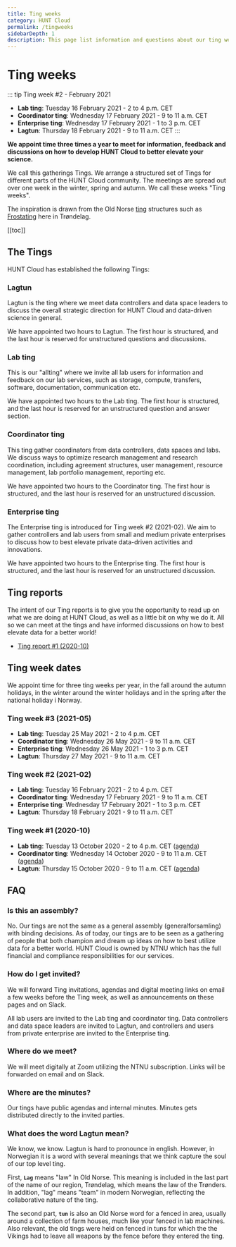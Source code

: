 ```yaml
---
title: Ting weeks
category: HUNT Cloud
permalink: /tingweeks
sidebarDepth: 1
description: This page list information and questions about our ting weeks.
---
```


# Ting weeks

::: tip Ting week #2 - February 2021
- **Lab ting**: Tuesday 16 February 2021 -  2 to 4 p.m. CET
- **Coordinator ting**: Wednesday 17 February 2021 - 9 to 11 a.m. CET
- **Enterprise ting**: Wednesday 17 February 2021 - 1 to 3 p.m. CET
- **Lagtun**: Thursday 18 February 2021 - 9 to 11 a.m. CET
::: 

**We appoint time three times a year to meet for information, feedback and discussions on how to develop HUNT Cloud to better elevate your science.**

We call this gatherings Tings. We arrange a structured set of Tings for different parts of the HUNT Cloud community. The meetings are spread out over one week in the winter, spring and autumn. We call these weeks "Ting weeks".

The inspiration is drawn from the Old Norse [ting](https://en.wikipedia.org/wiki/Thing_(assembly)#Etymology) structures such as [Frostating](https://en.wikipedia.org/wiki/Frostating) here in Trøndelag. 





[[toc]]

## The Tings

HUNT Cloud has established the following Tings:

### Lagtun

Lagtun is the ting where we meet data controllers and data space leaders to discuss the overall strategic direction for HUNT Cloud and data-driven science in general.

We have appointed two hours to Lagtun. The first hour is structured, and the last hour is reserved for unstructured questions and discussions.

### Lab ting

This is our "allting" where we invite all lab users for information and feedback on our lab services, such as storage, compute, transfers, software, documentation, communication etc.

We have appointed two hours to the Lab ting. The first hour is structured, and the last hour is reserved for an unstructured question and answer section.

### Coordinator ting

This ting gather coordinators from data controllers, data spaces and labs. We discuss ways to optimize research management and research coordination, including agreement structures, user management, resource management, lab portfolio management, reporting etc.

We have appointed two hours to the Coordinator ting. The first hour is structured, and the last hour is reserved for an unstructured discussion.

### Enterprise ting

The Enterprise ting is introduced for Ting week #2 (2021-02). We aim to gather controllers and lab users from small and medium private enterprises to discuss how to best elevate private data-driven activities and innovations.

We have appointed two hours to the Enterprise ting. The first hour is structured, and the last hour is reserved for an unstructured discussion.







## Ting reports

The intent of our Ting reports is to give you the opportunity to read up on what we are doing at HUNT Cloud, as well as a little bit on why we do it. All so we can meet at the tings and have informed discussions on how to best elevate data for a better world!

- [Ting report #1 (2020-10)](https://assets.hdc.ntnu.no/assets/tingweek/hunt-cloud-tingweek1-report.pdf)





## Ting week dates

We appoint time for three ting weeks per year, in the fall around the autumn holidays, in the winter around the winter holidays and in the spring after the national holiday i Norway.


### Ting week #3 (2021-05)

- **Lab ting**: Tuesday 25 May 2021 -  2 to 4 p.m. CET
- **Coordinator ting**: Wednesday 26 May 2021 - 9 to 11 a.m. CET
- **Enterprise ting**: Wednesday 26 May 2021 - 1 to 3 p.m. CET
- **Lagtun**: Thursday 27 May 2021 - 9 to 11 a.m. CET

### Ting week #2 (2021-02)

- **Lab ting**: Tuesday 16 February 2021 -  2 to 4 p.m. CET
- **Coordinator ting**: Wednesday 17 February 2021 - 9 to 11 a.m. CET
- **Enterprise ting**: Wednesday 17 February 2021 - 1 to 3 p.m. CET
- **Lagtun**: Thursday 18 February 2021 - 9 to 11 a.m. CET

### Ting week #1 (2020-10)

- **Lab ting**: Tuesday 13 October 2020 - 2 to 4 p.m. CET ([agenda](https://assets.hdc.ntnu.no/assets/tingweek/hunt-cloud-tingweek1-labting-agenda.pdf))
- **Coordinator ting**: Wednesday 14 October 2020 - 9 to 11 a.m. CET ([agenda](https://assets.hdc.ntnu.no/assets/tingweek/hunt-cloud-tingweek1-coordinatorting-agenda.pdf))
- **Lagtun**: Thursday 15 October 2020 - 9 to 11 a.m. CET ([agenda](https://assets.hdc.ntnu.no/assets/tingweek/hunt-cloud-tingweek1-lagtun-agenda.pdf))









## FAQ

### Is this an assembly? 

No. Our tings are not the same as a general assembly (generalforsamling) with binding decisions. As of today, our tings are to be seen as a gathering of people that both champion and dream up ideas on how to best utilize data for a better world. HUNT Cloud is owned by NTNU which has the full financial and compliance responsibilities for our services.

### How do I get invited? 

We will forward Ting invitations, agendas and digital meeting links on email a few weeks before the Ting week, as well as announcements on these pages and on Slack.

All lab users are invited to the Lab ting and coordinator ting. Data controllers and data space leaders are invited to Lagtun, and controllers and users from private enterprise are invited to the Enterprise ting.

### Where do we meet? 

We will meet digitally at Zoom utilizing the NTNU subscription. Links will be forwarded on email and on Slack.

### Where are the minutes? 

Our tings have public agendas and internal minutes. Minutes gets distributed directly to the invited parties.

### What does the word Lagtun mean? 

We know, we know. Lagtun is hard to pronounce in english. However, in Norwegian it is a word with several meanings that we think capture the soul of our top level ting. 

First, **`Lag`** means "law" In Old Norse. This meaning is included in the last part of the name of our region, Trøndelag, which means the law of the Trønders. In addition, "lag" means "team" in modern Norwegian, reflecting the collaborative nature of the ting. 

The second part, **`tun`** is also an Old Norse word for a fenced in area, usually around a collection of farm houses, much like your fenced in lab machines. Also relevant, the old tings were held on fenced in tuns for which the the Vikings had to leave all weapons by the fence before they entered the ting.







